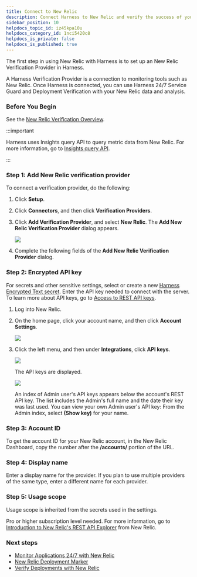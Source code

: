 ```yaml
---
title: Connect to New Relic
description: Connect Harness to New Relic and verify the success of your deployments and live microservices.
sidebar_position: 10
helpdocs_topic_id: iz45kpa10u
helpdocs_category_id: 1nci5420c8
helpdocs_is_private: false
helpdocs_is_published: true
---
```


The first step in using New Relic with Harness is to set up an New Relic Verification Provider in Harness.

A Harness Verification Provider is a connection to monitoring tools such as New Relic. Once Harness is connected, you can use Harness 24/7 Service Guard and Deployment Verification with your New Relic data and analysis.

### Before You Begin

See the [New Relic Verification Overview](../continuous-verification-overview/concepts-cv/new-relic-verification-overview.md).

:::important

Harness uses Insights query API to query metric data from New Relic. For more information, go to [Insights query API](https://docs.newrelic.com/docs/apis/insights-apis/query-insights-event-data-api/). 

:::


### Step 1: Add New Relic verification provider

To connect a verification provider, do the following:

1. Click **Setup**.
2. Click **Connectors**, and then click **Verification Providers**.
3. Click **Add Verification Provider**, and select **New Relic**. The **Add New Relic Verification Provider** dialog appears.

   ![](./static/1-new-relic-connection-setup-24.png)
   
4. Complete the following fields of the **Add New Relic Verification Provider** dialog.

### Step 2: Encrypted API key

For secrets and other sensitive settings, select or create a new [Harness Encrypted Text secret](../../../firstgen-platform/security/secrets-management/use-encrypted-text-secrets.md). Enter the API key needed to connect with the server. To learn more about API keys, go to [Access to REST API keys](https://docs.newrelic.com/docs/apis/get-started/intro-apis/access-rest-api-keys).

1. Log into New Relic.
2. On the home page, click your account name, and then click **Account Settings**.

   [![](./static/1-new-relic-connection-setup-25.png)](./static/1-new-relic-connection-setup-25.png)
   
3. Click the left menu, and then under **Integrations**, click **API keys**.

   [![](./static/1-new-relic-connection-setup-27.png)](./static/1-new-relic-connection-setup-27.png)
   
   The API keys are displayed.
   
   [![](./static/1-new-relic-connection-setup-29.png)](./static/1-new-relic-connection-setup-29.png)
   
   An index of Admin user's API keys appears below the account's REST API key. The list includes the Admin's full name and the date their key was last used. You can view your own Admin user's API key: From the Admin index, select **(Show key)** for your name.

### Step 3: Account ID

To get the account ID for your New Relic account, in the New Relic Dashboard, copy the number after the **/accounts/** portion of the URL.

### Step 4: Display name

Enter a display name for the provider. If you plan to use multiple providers of the same type, enter a different name for each provider.

### Step 5: Usage scope

Usage scope is inherited from the secrets used in the settings.

Pro or higher subscription level needed. For more information, go to [Introduction to New Relic's REST API Explorer](https://docs.newrelic.com/docs/apis/rest-api-v2/api-explorer-v2/introduction-new-relics-rest-api-explorer) from New Relic.

### Next steps

* [Monitor Applications 24/7 with New Relic](2-24-7-service-guard-for-new-relic.md)
* [New Relic Deployment Marker](3-new-relic-deployment-marker.md)
* [Verify Deployments with New Relic](4-verify-deployments-with-new-relic.md)

